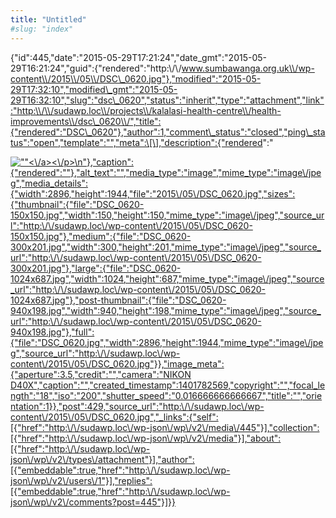 ```yaml
---
title: "Untitled"
#slug: "index"
---
```


{"id":445,"date":"2015-05-29T17:21:24","date\_gmt":"2015-05-29T16:21:24","guid":{"rendered":"http:\\/\\/www.sumbawanga.org.uk\\/wp-content\\/2015\\/05\\/DSC\_0620.jpg"},"modified":"2015-05-29T17:32:10","modified\_gmt":"2015-05-29T16:32:10","slug":"dsc\_0620","status":"inherit","type":"attachment","link":"http:\\/\\/sudawp.loc\\/projects\\/kalalasi-health-centre\\/health-improvements\\/dsc\_0620\\/","title":{"rendered":"DSC\_0620"},"author":1,"comment\_status":"closed","ping\_status":"open","template":"","meta":\[\],"description":{"rendered":"

[![\"\"](\"http:\/\/sudawp.loc\/wp-content\/2015\/05\/DSC_0620-300x201.jpg\")<\\/a><\\/p>\\n"},"caption":{"rendered":""},"alt\_text":"","media\_type":"image","mime\_type":"image\\/jpeg","media\_details":{"width":2896,"height":1944,"file":"2015\\/05\\/DSC\_0620.jpg","sizes":{"thumbnail":{"file":"DSC\_0620-150x150.jpg","width":150,"height":150,"mime\_type":"image\\/jpeg","source\_url":"http:\\/\\/sudawp.loc\\/wp-content\\/2015\\/05\\/DSC\_0620-150x150.jpg"},"medium":{"file":"DSC\_0620-300x201.jpg","width":300,"height":201,"mime\_type":"image\\/jpeg","source\_url":"http:\\/\\/sudawp.loc\\/wp-content\\/2015\\/05\\/DSC\_0620-300x201.jpg"},"large":{"file":"DSC\_0620-1024x687.jpg","width":1024,"height":687,"mime\_type":"image\\/jpeg","source\_url":"http:\\/\\/sudawp.loc\\/wp-content\\/2015\\/05\\/DSC\_0620-1024x687.jpg"},"post-thumbnail":{"file":"DSC\_0620-940x198.jpg","width":940,"height":198,"mime\_type":"image\\/jpeg","source\_url":"http:\\/\\/sudawp.loc\\/wp-content\\/2015\\/05\\/DSC\_0620-940x198.jpg"},"full":{"file":"DSC\_0620.jpg","width":2896,"height":1944,"mime\_type":"image\\/jpeg","source\_url":"http:\\/\\/sudawp.loc\\/wp-content\\/2015\\/05\\/DSC\_0620.jpg"}},"image\_meta":{"aperture":3.5,"credit":"","camera":"NIKON D40X","caption":"","created\_timestamp":1401782569,"copyright":"","focal\_length":"18","iso":"200","shutter\_speed":"0.016666666666667","title":"","orientation":1}},"post":429,"source\_url":"http:\\/\\/sudawp.loc\\/wp-content\\/2015\\/05\\/DSC\_0620.jpg","\_links":{"self":\[{"href":"http:\\/\\/sudawp.loc\\/wp-json\\/wp\\/v2\\/media\\/445"}\],"collection":\[{"href":"http:\\/\\/sudawp.loc\\/wp-json\\/wp\\/v2\\/media"}\],"about":\[{"href":"http:\\/\\/sudawp.loc\\/wp-json\\/wp\\/v2\\/types\\/attachment"}\],"author":\[{"embeddable":true,"href":"http:\\/\\/sudawp.loc\\/wp-json\\/wp\\/v2\\/users\\/1"}\],"replies":\[{"embeddable":true,"href":"http:\\/\\/sudawp.loc\\/wp-json\\/wp\\/v2\\/comments?post=445"}\]}}](http:\/\/sudawp.loc\/wp-content\/2015\/05\/DSC_0620.jpg)